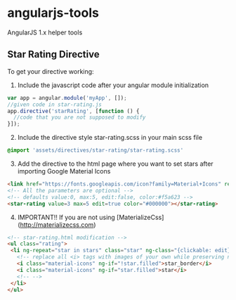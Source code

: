 # angularjs-tools
AngularJS 1.x helper tools

## Star Rating Directive

To get your directive working:

1. Include the javascript code after your angular module initialization
```javascript
var app = angular.module('myApp', []);
//given code in star-rating.js
app.directive('starRating', [function () {
  //code that you are not supposed to modify
}]);
```

2. Include the directive style star-rating.scss in your main scss file
```scss
@import 'assets/directives/star-rating/star-rating.scss'
```

3. Add the directive to the html page where you want to set stars after importing Google Material Icons
```html
<link href="https://fonts.googleapis.com/icon?family=Material+Icons" rel="stylesheet">
<!-- All the parameters are optional -->
<!-- defaults value:0, max:5, edit:false, color:#f5a623 -->
<star-rating value=3 max=5 edit=true color="#000000"></star-rating>
```
 4. IMPORTANT!! If you are not using [MaterializeCss] (http://materializecss.com)
 ```html
 <!-- star-rating.html modification -->
 <ul class="rating">
  <li ng-repeat="star in stars" class="star" ng-class="{clickable: edit}" ng-style="{'color': color}" ng-click="toggle($index)">
    <!-- replace all <i> tags with images of your own while preserving ng-if condition -->
    <i class="material-icons" ng-if="!star.filled">star_border</i>
    <i class="material-icons" ng-if="star.filled">star</i>
    <!-- -->
  </li>
</ul>
 ```

